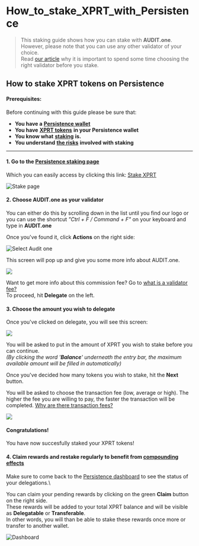 # How\_to\_stake\_XPRT\_with\_Persistence

> This staking guide shows how you can stake with **AUDIT.one**.\
> However, please note that you can use any other validator of your choice.\
> Read [our article](importance\_of\_choosing\_the\_right\_validator.md) why it is important to spend some time choosing the right validator before you stake.

## How to stake XPRT tokens on Persistence

#### Prerequisites:

Before continuing with this guide please be sure that:

* **You have a** [**Persistence wallet**](how\_to\_create\_a\_persistence\_wallet.md)
* **You have** [**XPRT tokens**](how\_to\_get\_xprt\_tokens.md) **in your Persistence wallet**
* **You know what** [**staking**](what\_is\_staking.md) **is.**
* **You understand** [**the risks**](risks\_of\_staking.md) **involved with staking**

***

#### **1. Go to the** [**Persistence staking page**](https://wallet.persistence.one/dashboard/staking)

Which you can easily access by clicking this link: [Stake XPRT](https://wallet.persistence.one/dashboard/staking)

![Stake page](https://user-images.githubusercontent.com/95366163/146393368-1fc1af41-1093-4bda-ae7a-b09b827a476a.png)

#### **2. Choose AUDIT.one as your validator**

You can either do this by scrolling down in the list until you find our logo or you can use the shortcut _"Ctrl + F / Command + F"_ on your keyboard and type in **AUDIT.one**

Once you've found it, click **Actions** on the right side:

![Select Audit one](https://user-images.githubusercontent.com/95366163/146393399-cdf4a306-bc03-4e9a-9dfd-5fe9a6beadb5.png)

This screen will pop up and give you some more info about AUDIT.one.

![](https://user-images.githubusercontent.com/95366163/146362728-2a8755df-a96d-4f92-a40b-e33cb490796e.png)

Want to get more info about this commission fee? Go to [what is a validator fee?](validator\_fee.md)\
To proceed, hit **Delegate** on the left.

#### **3. Choose the amount you wish to delegate**

Once you've clicked on delegate, you will see this screen:

![](https://user-images.githubusercontent.com/95366163/146365291-a4f308c3-e10f-4da9-9b0d-730f64d218f4.png)

You will be asked to put in the amount of XPRT you wish to stake before you can continue.\
_(By clicking the word '**Balance**' underneath the entry bar, the maximum available amount will be filled in automatically)_

Once you've decided how many tokens you wish to stake, hit the **Next** button.

You will be asked to choose the transaction fee (low, average or high). The higher the fee you are willing to pay, the faster the transaction will be completed. [Why are there transaction fees?](transaction\_fees.md)

![](https://user-images.githubusercontent.com/95366163/146365376-77fc715c-a942-4a06-9c6f-0d8937ff0004.png)

#### **Congratulations!**

You have now succesfully staked your XPRT tokens!

#### **4. Claim rewards and restake regularly to benefit from** [**compounding effects**](compounding\_interest.md)

Make sure to come back to the [Persistence dashboard](https://wallet.persistence.one/dashboard/wallet) to see the status of your delegations.\


You can claim your pending rewards by clicking on the green **Claim** button on the right side.\
These rewards will be added to your total XPRT balance and will be visible as **Delegatable** or **Transferable**.\
In other words, you will than be able to stake these rewards once more or transfer to another wallet.

![Dashboard](https://user-images.githubusercontent.com/95366163/146368986-b8f3fa73-8c19-4bed-956d-1a4d0fb967cf.png)
